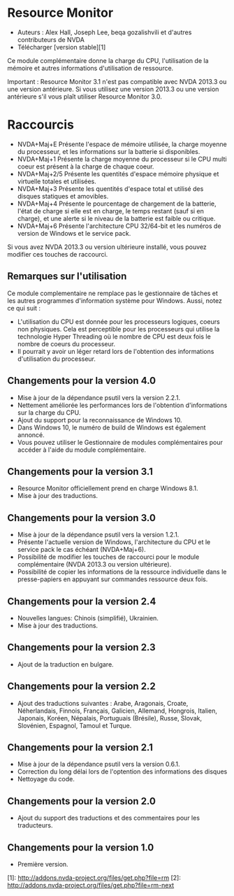 # Resource Monitor #

* Auteurs : Alex Hall, Joseph Lee, beqa gozalishvili et d'autres
  contributeurs de NVDA
* Télécharger [version stable][1]

Ce module complémentaire donne la charge du CPU, l'utilisation de la mémoire
et autres informations d'utilisation de ressource.

Important : Resource Monitor 3.1 n'est pas compatible avec NVDA 2013.3 ou
une version antérieure. Si vous utilisez une version 2013.3 ou une version
antérieure s'il vous plaît utiliser Resource Monitor 3.0.

# Raccourcis #

* NVDA+Maj+E Présente l'espace de mémoire utilisée, la charge moyenne du
  processeur, et les informations sur la batterie si disponibles.
* NVDA+Maj+1 Présente la charge moyenne du processeur si le CPU multi coeur
  est présent à la charge de chaque coeur.
* NVDA+Maj+2/5 Présente les quentités d'espace mémoire physique et virtuelle
  totales et utilisées.
* NVDA+Maj+3 Présente les quentités d'espace total et utilisé des disques
  statiques et amovibles.
* NVDA+Maj+4 Présente le pourcentage de chargement de la batterie, l'état de
  charge si elle est en charge, le temps restant (sauf si en charge), et une
  alerte si le niveau de la batterie est faible ou critique.
* NVDA+Maj+6 Présente l'architecture CPU 32/64-bit et   les numéros de
  version de Windows et le service pack.

Si vous avez NVDA 2013.3 ou version ultérieure installé, vous pouvez
modifier ces touches de raccourci.

## Remarques sur l'utilisation ##

Ce module complementaire ne remplace pas le gestionnaire de tâches et les
autres programmes d'information système pour Windows. Aussi, notez ce qui
suit :

* L'utilisation du CPU est donnée pour les processeurs logiques, coeurs non
  physiques. Cela est perceptible pour les processeurs qui utilise la
  technologie Hyper Threading où le nombre de CPU est deux fois le nombre de
  coeurs du processeur.
* Il pourrait y avoir un léger retard lors de l'obtention des informations
  d'utilisation du processeur.

## Changements pour la version 4.0 ##

* Mise à jour de la dépendance psutil  vers la version 2.2.1.
* Nettement améliorée les performances lors de l'obtention d'informations
  sur la charge du CPU.
* Ajout du support pour la reconnaissance de Windows 10.
* Dans Windows 10, le numéro de build de Windows est également annoncé.
* Vous pouvez utiliser le Gestionnaire de modules complémentaires pour
  accéder à l'aide du module complémentaire.

## Changements pour la version 3.1 ##

* Resource Monitor officiellement prend en charge Windows 8.1.
* Mise à jour des traductions.

## Changements pour la version 3.0 ##

* Mise à jour de la dépendance psutil  vers la version 1.2.1.
* Présente l'actuelle  version de Windows, l'architecture du CPU et le
  service pack le cas échéant (NVDA+Maj+6).
* Possibilité de modifier les touches de raccourci pour le module
  complémentaire (NVDA 2013.3 ou version ultérieure).
* Possibilité de copier les informations de la ressource individuelle dans
  le presse-papiers en appuyant sur commandes ressource deux fois.

## Changements pour la version 2.4 ##

* Nouvelles langues: Chinois (simplifié), Ukrainien.
* Mise à jour des traductions.

## Changements pour la version 2.3 ##

* Ajout de la traduction en bulgare.

## Changements pour la version 2.2 ##

* Ajout des traductions suivantes : Arabe, Aragonais, Croate, Néherlandais,
  Finnois, Français, Galicien, Allemand, Hongrois, Italien, Japonais,
  Koréen, Népalais, Portuguais (Brésile), Russe, Slovak, Slovénien,
  Espagnol, Tamoul et Turque.

## Changements pour la version 2.1 ##

* Mise à jour de la dépendance psutil  vers la version 0.6.1.
* Correction du long délai lors de l'optention des informations des disques
* Nettoyage du code.

## Changements pour la version 2.0 ##

* Ajout du support des traductions et des commentaires pour les traducteurs.

## Changements pour la version 1.0 ##

* Première version.

[1]: http://addons.nvda-project.org/files/get.php?file=rm [2]:
http://addons.nvda-project.org/files/get.php?file=rm-next
